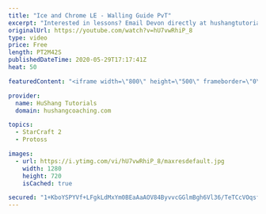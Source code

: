 ```yaml
---
title: "Ice and Chrome LE - Walling Guide PvT"
excerpt: "Interested in lessons? Email Devon directly at hushangtutorials@outlook.com ------------------------------------------------------------------------------------------------------- Want to support HuShang Tutorials directly? Patreon is a website where you can contribute a monthly donation that will help"
originalUrl: https://youtube.com/watch?v=hU7vwRhiP_8
type: video
price: Free
length: PT2M42S
publishedDateTime: 2020-05-29T17:17:41Z
heat: 50

featuredContent: "<iframe width=\"800\" height=\"500\" frameborder=\"0\" src=\"https://www.youtube.com/embed/hU7vwRhiP_8\" allow=\"accelerometer; autoplay; encrypted-media; gyroscope; picture-in-picture\" allowfullscreen></iframe>"

provider:
  name: HuShang Tutorials
  domain: hushangcoaching.com

topics:
  - StarCraft 2
  - Protoss

images:
  - url: https://i.ytimg.com/vi/hU7vwRhiP_8/maxresdefault.jpg
    width: 1280
    height: 720
    isCached: true

secured: "1+KboYSPYVf+LFgkLdMxYm0BEaAaAOV84ByvvcGGlmBgh6Vl36/TeTCcVOqsf3A0VyyBB1dMtdwudtZK29U7R7oftM6/uqCFYOuTaJFYJ/o24W0NTBhMwyZkPK/vh5/Gx6CY0FCYNQTnP4CIHABTcVULCEf/yh8DE9Eg30b9M2kp2LuWM2PK4qoQgAgrz/1qLLCth18XQNH9Vbz8YP0iMXw3VkVthrfEtO/LIEz0xnHuq56VT6U4Ms+/l9g9jEYybdnDv3TxjBqutI9XxwSL1BgdTgXaPa6fhe2p06LQF87r8bpuKlEIJLa0V9ITmlsnqxwpTuFv28YLD/+Az/vQHH6YKzr3v1VY+XIjqYZQkSA9qJySCpjT9G7Pnb4UjW63Xi/uFIWLxe9U3OHT1N3MNEnjP553/25Jk8V76u6NRLg=;PoUdTI74a9X/Y37GYPweuA=="
---
```


